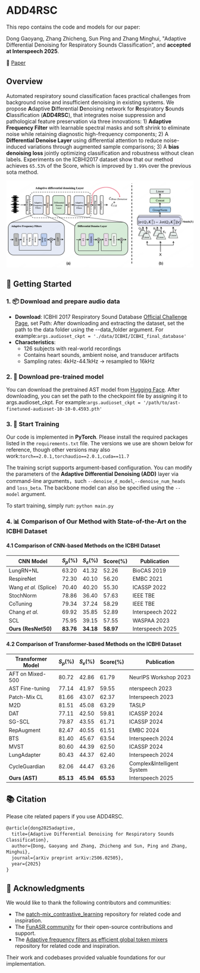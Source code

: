 # ADD4RSC
This repo contains the code and models for our paper: 

Dong Gaoyang, Zhang Zhicheng, Sun Ping and Zhang Minghui, "Adaptive Differential Denoising for Respiratory Sounds Classification", and **accepted at Interspeech 2025**.
<p>
    📑 <a href="https://arxiv.org/pdf/2506.02505">Paper</a>
</p>


## Overview
Automated respiratory sound classification faces practical challenges from background noise and insufficient denoising in existing systems. We propose **A**daptive **D**ifferential **D**enoising network for **R**espiratory **S**ounds **C**lassification (**ADD4RSC**), that integrates noise suppression and pathological feature preservation via three innovations: 1) **Adaptive Frequency Filter** with learnable spectral masks and soft shrink to eliminate noise while retaining diagnostic high-frequency components; 2) A **Differential Denoise Layer** using differential attention to reduce noise-induced variations through augmented sample comparisons; 3) A **bias denoising loss** jointly optimizing classification and robustness without clean labels. Experiments on the ICBHI2017 dataset show that our method achieves `65.53%` of the Score, which is improved by `1.99%` over the previous sota method.

<p align="center">
  <img src="./image/fig_0216.png" alt="ADD4RSC model architecture" width="600"/>
</p>


## 🚀 Getting Started



### 1. 📦 Download and prepare audio data
- **Download**: ICBHI 2017 Respiratory Sound Database [Official Challenge Page](https://bhichallenge.med.auth.gr/ICBHI_2017_Challenge), set Path: After downloading and extracting the dataset, set the path to the data folder using the --data_folder argument. For example:```args.audioset_ckpt = './data/ICBHI/ICBHI_final_database'```
- **Characteristics**:
  - 126 subjects with real-world recordings
  - Contains heart sounds, ambient noise, and transducer artifacts
  - Sampling rates: 4kHz-44.1kHz → resampled to 16kHz


### 2. 🤖 Download pre-trained model
You can download the pretrained AST model from [Hugging Face](https://huggingface.co/MIT/ast-finetuned-audioset-10-10-0.4593).
After downloading, you can set the path to the checkpoint file by assigning it to args.audioset_ckpt. For example:```args.audioset_ckpt = '/path/to/ast-finetuned-audioset-10-10-0.4593.pth'```


### 3. 🧠 Start Training

Our code is implemented in **PyTorch**. Please install the required packages listed in the `requirements.txt` file. The versions we use are shown below for reference, though other versions may also work:```torch==2.0.1,torchaudio==2.0.1,cuda==11.7```


The training script supports argument-based configuration. You can modify the parameters of the **Adaptive Differential Denoising (ADD)** layer via command-line arguments，such `--denoise_d_model`,`--denoise_num_heads` and `loss_beta`. The backbone model can also be specified using the `--model` argument.

To start training, simply run: ```python main.py```


### 4. 📊 Comparison of Our Method with State-of-the-Art on the ICBHI Dataset
####  4.1 Comparison of CNN-based Methods on the ICBHI Dataset
| CNN Model                    | $S_p$(%) | $S_e$(%) | Score(%) | Publication    |
|-----------------------------|----------|----------|----------|----------------|
| LungRN+NL              | 63.20    | 41.32    | 52.26    | BioCAS 2019    |
| RespireNet               | 72.30    | 40.10    | 56.20    | EMBC 2021      |
| Wang *et al.*  (Splice)  | 70.40    | 40.20    | 55.30    | ICASSP 2022    |
| StochNorm               | 78.86    | 36.40    | 57.63    | IEEE TBE       |
| CoTuning                | 79.34    | 37.24    | 58.29    | IEEE TBE       |
| Chang *et al.*          | 69.92    | 35.85    | 52.89    | Interspeech 2022|
| SCL                    | 75.95    | 39.15    | 57.55    | WASPAA 2023          |
| **Ours (ResNet50)**         | **83.76**| **34.18**| **58.97**| Interspeech 2025    |

#### 4.2 Comparison of Transformer-based Methods on the ICBHI Dataset
| Transformer Model           | $S_p$(%) | $S_e$(%) | Score(%) | Publication    |
|-----------------------------|----------|----------|----------|----------------|
| AFT on Mixed-500         | 80.72    | 42.86    | 61.79    | NeurIPS Workshop 2023          |
| AST Fine-tuning          | 77.14    | 41.97    | 59.55    | nterspeech 2023   |
| Patch-Mix CL             | 81.66    | 43.07    | 62.37    | Interspeech 2023   |
| M2D                    | 81.51    | 45.08    | 63.29    | TASLP  |
| DAT                     | 77.11    | 42.50    | 59.81    | ICASSP 2024          |
| SG-SCL                   | 79.87    | 43.55    | 61.71    | ICASSP 2024          |
| RepAugment               | 82.47    | 40.55    | 61.51    | EMBC 2024          |
| BTS                    | 81.40    | 45.67    | 63.54    | Interspeech 2024|
| MVST                   | 80.60    | 44.39    | 62.50    | ICASSP 2024    |
| LungAdapter            | 80.43    | 44.37    | 62.40    | Interspeech 2024|
| CycleGuardian           | 82.06    | 44.47    | 63.26    | Complex&Intelligent System  |
| **Ours (AST)**              | **85.13**| **45.94**| **65.53**| Interspeech 2025   |


## 📚 Citation

Please cite related papers if you use ADD4RSC.

```
@article{dong2025adaptive,
  title={Adaptive Differential Denoising for Respiratory Sounds Classification},
  author={Dong, Gaoyang and Zhang, Zhicheng and Sun, Ping and Zhang, Minghui},
  journal={arXiv preprint arXiv:2506.02505},
  year={2025}
}
```

## 🙏 Acknowledgments

We would like to thank the following contributors and communities:

- The [patch-mix_contrastive_learning](https://github.com/raymin0223/patch-mix_contrastive_learning) repository for related code and inspiration.
- The [FunASR community](https://github.com/alibaba-damo-academy/FunASR) for their open-source contributions and support.
- The [Adaptive frequency filters as efficient global token mixers](https://github.com/sunpro108/AdaptiveFrequencyFilters) repository for related code and inspiration.

Their work and codebases provided valuable foundations for our implementation.

